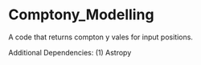 # Comptony_Modelling
A code that returns compton y vales for input positions.

Additional Dependencies:
(1) Astropy
